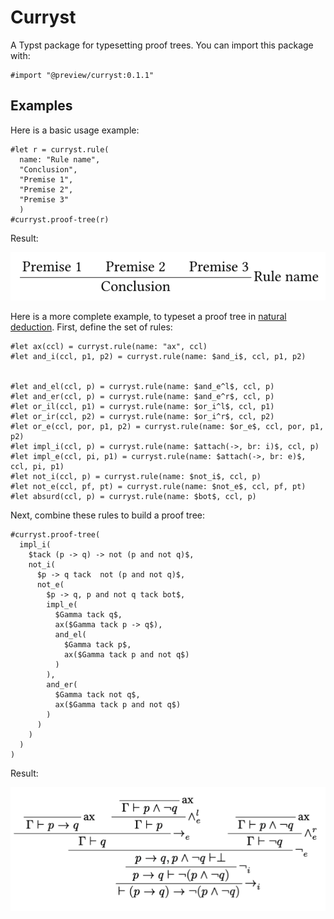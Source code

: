 # Curryst

A Typst package for typesetting proof trees. You can import this package with:

```typst
#import "@preview/curryst:0.1.1"
```

## Examples

Here is a basic usage example:

```typst
#let r = curryst.rule(
  name: "Rule name",
  "Conclusion",
  "Premise 1",
  "Premise 2",
  "Premise 3"
  )
#curryst.proof-tree(r)
```

Result:

![basic_example](examples/basic_example.png)

Here is a more complete example, to typeset a proof tree in [natural deduction](https://en.wikipedia.org/wiki/Natural_deduction). First, define the set of rules:

```typst
#let ax(ccl) = curryst.rule(name: "ax", ccl)
#let and_i(ccl, p1, p2) = curryst.rule(name: $and_i$, ccl, p1, p2)


#let and_el(ccl, p) = curryst.rule(name: $and_e^l$, ccl, p)
#let and_er(ccl, p) = curryst.rule(name: $and_e^r$, ccl, p)
#let or_il(ccl, p1) = curryst.rule(name: $or_i^l$, ccl, p1)
#let or_ir(ccl, p2) = curryst.rule(name: $or_i^r$, ccl, p2)
#let or_e(ccl, por, p1, p2) = curryst.rule(name: $or_e$, ccl, por, p1, p2)
#let impl_i(ccl, p) = curryst.rule(name: $attach(->, br: i)$, ccl, p)
#let impl_e(ccl, pi, p1) = curryst.rule(name: $attach(->, br: e)$, ccl, pi, p1)
#let not_i(ccl, p) = curryst.rule(name: $not_i$, ccl, p)
#let not_e(ccl, pf, pt) = curryst.rule(name: $not_e$, ccl, pf, pt)
#let absurd(ccl, p) = curryst.rule(name: $bot$, ccl, p)
```

Next, combine these rules to build a proof tree:

```typst
#curryst.proof-tree(
  impl_i(
    $tack (p -> q) -> not (p and not q)$,
    not_i(
      $p -> q tack  not (p and not q)$,
      not_e(
        $p -> q, p and not q tack bot$,
        impl_e(
          $Gamma tack q$,
          ax($Gamma tack p -> q$),
          and_el(
            $Gamma tack p$,
            ax($Gamma tack p and not q$)
          )
        ),
        and_er(
          $Gamma tack not q$,
          ax($Gamma tack p and not q$)
        )
      )
    )
  )
)
```

Result:

![wikipedia_example](examples/wikipedia_example.png)
